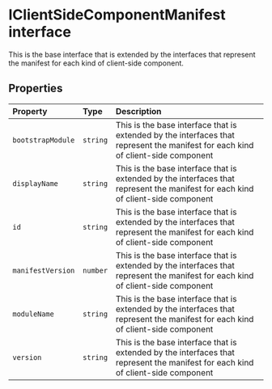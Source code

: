 # IClientSideComponentManifest interface





This is the base interface that is extended by the interfaces 
that represent the manifest for each kind of client-side component.


## Properties

| Property	   | Type	| Description|
|:-------------|:-------|:-----------|
|`bootstrapModule`      | `string` | This is the base interface that is extended by the interfaces  that represent the manifest for each kind of client-side component |
|`displayName`      | `string` | This is the base interface that is extended by the interfaces  that represent the manifest for each kind of client-side component |
|`id`      | `string` | This is the base interface that is extended by the interfaces  that represent the manifest for each kind of client-side component |
|`manifestVersion`      | `number` | This is the base interface that is extended by the interfaces  that represent the manifest for each kind of client-side component |
|`moduleName`      | `string` | This is the base interface that is extended by the interfaces  that represent the manifest for each kind of client-side component |
|`version`      | `string` | This is the base interface that is extended by the interfaces  that represent the manifest for each kind of client-side component |





